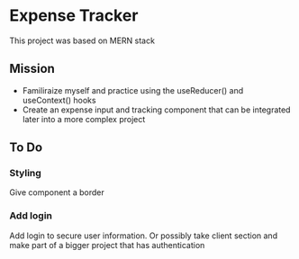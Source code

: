 # Expense Tracker

This project was based on MERN stack

## Mission

-   Familiraize myself and practice using the useReducer() and useContext() hooks
-   Create an expense input and tracking component that can be integrated later into a more complex project

## To Do

### Styling

Give component a border

### Add login

Add login to secure user information. Or possibly take client section and make part of a bigger project that has authentication
